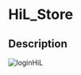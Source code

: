 # HiL_Store



## Description

<p align="center">

![loginHiL](https://github.com/Deshq/HiL_Store/tree/master/HiL_Store/Resources/Screenshots/loginHiL.gif)

</p>





